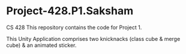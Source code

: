 # Project-428.P1.Saksham
CS 428
This repository contains the code for Project 1.

This Unity Application comprises two knicknacks (class cube & merge cube) & an animated sticker.
